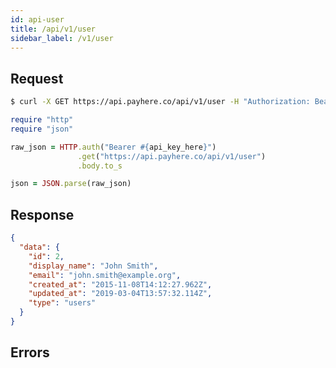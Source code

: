 ```yaml
---
id: api-user
title: /api/v1/user
sidebar_label: /v1/user
---
```


## Request

<!--DOCUSAURUS_CODE_TABS-->
<!--Curl-->
```sh
$ curl -X GET https://api.payhere.co/api/v1/user -H "Authorization: Bearer ${api_key_here}"
```
<!--Ruby-->
```ruby
require "http"
require "json"

raw_json = HTTP.auth("Bearer #{api_key_here}")
               .get("https://api.payhere.co/api/v1/user")
               .body.to_s

json = JSON.parse(raw_json)
```
<!--END_DOCUSAURUS_CODE_TABS-->

## Response

```json
{
  "data": {
    "id": 2,
    "display_name": "John Smith",
    "email": "john.smith@example.org",
    "created_at": "2015-11-08T14:12:27.962Z",
    "updated_at": "2019-03-04T13:57:32.114Z",
    "type": "users"
  }
}
```

## Errors


